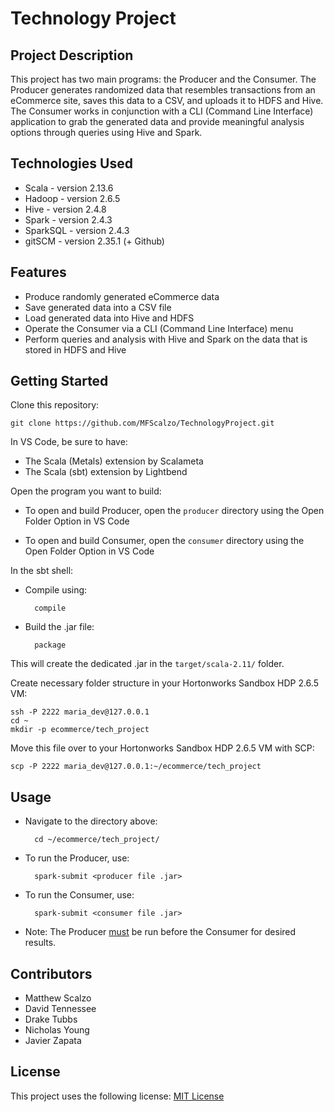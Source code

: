 # Technology Project

## Project Description
This project has two main programs: the Producer and the Consumer. The Producer generates randomized data that resembles transactions from an eCommerce site, saves this data to a CSV, and uploads it to HDFS and Hive. The Consumer works in conjunction with a CLI (Command Line Interface) application to grab the generated data and provide meaningful analysis options through queries using Hive and Spark.

## Technologies Used
- Scala - version 2.13.6
- Hadoop - version 2.6.5
- Hive - version 2.4.8
- Spark - version 2.4.3
- SparkSQL - version 2.4.3
- gitSCM - version 2.35.1 (+ Github)

## Features
- Produce randomly generated eCommerce data
- Save generated data into a CSV file
- Load generated data into Hive and HDFS
- Operate the Consumer via a CLI (Command Line Interface) menu 
- Perform queries and analysis with Hive and Spark on the data that is stored in HDFS and Hive

## Getting Started
Clone this repository:

    git clone https://github.com/MFScalzo/TechnologyProject.git
    
In VS Code, be sure to have:
- The Scala (Metals) extension by Scalameta
- The Scala (sbt) extension by Lightbend 

Open the program you want to build:

- To open and build Producer, open the `producer` directory using the Open Folder Option in VS Code

- To open and build Consumer, open the `consumer` directory using the Open Folder Option in VS Code

In the sbt shell:

- Compile using:

        compile

- Build the .jar file:

        package
    
This will create the dedicated .jar in the `target/scala-2.11/` folder.

Create necessary folder structure in your Hortonworks Sandbox HDP 2.6.5 VM:

    ssh -P 2222 maria_dev@127.0.0.1
    cd ~
    mkdir -p ecommerce/tech_project

Move this file over to your Hortonworks Sandbox HDP 2.6.5 VM with SCP:

    scp -P 2222 maria_dev@127.0.0.1:~/ecommerce/tech_project

## Usage
- Navigate to the directory above:
    
        cd ~/ecommerce/tech_project/
    
- To run the Producer, use:
        
        spark-submit <producer file .jar>
 
- To run the Consumer, use:

        spark-submit <consumer file .jar>
        
- Note: The Producer <ins>must</ins> be run before the Consumer for desired results.

## Contributors
 - Matthew Scalzo
 - David Tennessee
 - Drake Tubbs
 - Nicholas Young
 - Javier Zapata


## License
This project uses the following license: [MIT License](https://github.com/MFScalzo/TechnologyProject/blob/main/LICENSE.txt)
